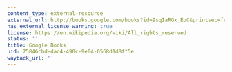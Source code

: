 ```yaml
---
content_type: external-resource
external_url: http://books.google.com/books?id=9sqIaRGx_EoC&printsec=frontcover
has_external_license_warning: true
license: https://en.wikipedia.org/wiki/All_rights_reserved
status: ''
title: Google Books
uid: 75846cbd-dac4-490c-9e04-0568d1d8ff5e
wayback_url: ''
---
```

